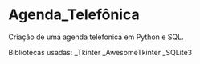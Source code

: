 # Agenda_Telefônica
 Criação de uma agenda telefonica em Python e SQL.

 Bibliotecas usadas:
 _Tkinter
 _AwesomeTkinter
 _SQLite3
